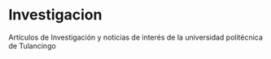 # Investigacion
Artículos de Investigación y noticias de interés de la universidad politécnica de Tulancingo
